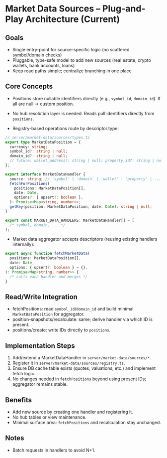 # Market Data Sources – Plug-and-Play Architecture (Current)

## Goals

- Single entry-point for source-specific logic (no scattered symbol/domain checks)
- Pluggable, type-safe model to add new sources (real estate, crypto wallets, bank accounts, loans)
- Keep read paths simple; centralize branching in one place

## Core Concepts

- Positions store nullable identifiers directly (e.g., `symbol_id`, `domain_id`). If all are null → custom position.

- No hub resolution layer is needed. Reads pull identifiers directly from `positions`.

- Registry-based operations route by descriptor.type:

```ts
// server/market-data/sources/types.ts
export type MarketDataPosition = {
  currency: string;
  symbol_id?: string | null;
  domain_id?: string | null;
  // future: wallet_address?: string | null; property_id?: string | null; ...
};

export interface MarketDataHandler {
  source: string; // 'symbol' | 'domain' | 'wallet' | 'property' | ...
  fetchForPositions(
    positions: MarketDataPosition[],
    date: Date,
    options?: { upsert?: boolean },
  ): Promise<Map<string, number>>;
  getKey(position: MarketDataPosition, date: Date): string | null;
}

export const MARKET_DATA_HANDLERS: MarketDataHandler[] = [
  /* symbol, domain, ... */
];
```

- Market data aggregator accepts descriptors (reusing existing handlers internally):

```ts
export async function fetchMarketData(
  positions: MarketDataPosition[],
  date: Date,
  options: { upsert?: boolean } = {},
): Promise<Map<string, number>> {
  /* calls each handler and merges */
}
```

## Read/Write Integration

- fetchPositions: read `symbol_id`/`domain_id` and build minimal `MarketDataPosition` for aggregator.
- position-snapshots/recalculate: same; derive handler via which ID is present.
- positions/create: write IDs directly to `positions`.

## Implementation Steps

1. Add/extend a MarketDataHandler in `server/market-data/sources/*`.
2. Register it in `server/market-data/sources/registry.ts`.
3. Ensure DB cache table exists (quotes, valuations, etc.) and implement fetch logic.
4. No changes needed in `fetchPositions` beyond using present IDs; aggregator remains stable.

## Benefits

- Add new source by creating one handler and registering it.
- No hub tables or view maintenance.
- Minimal surface area: `fetchPositions` and recalculation stay unchanged.

## Notes

- Batch requests in handlers to avoid N+1.
